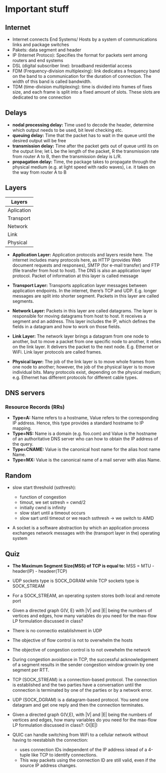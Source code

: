 # Important stuff
## Internet

- Internet connects End Systems/ Hosts by a system of communications links and package switches
- Pakets: data segment and header
- IP (Internet Protoco): Specifies the format for packets sent among routers and end systems
- DSL (digital subscriber line): broadband residential access
- FDM (Frequency-division multiplexing): link dedicates a frequency band on the band to a communication for the duration of connection. The width of this band is called bandwidth.
- TDM (time-division multiplexing): time is divided into frames of fixes size, and each frame is split into a fixed amount of slots. These slots are dedicated to one connection

## Delays
- **nodal processing delay:** Time used to decode the header, determine which output needs to be used, bit level checking etc.
- **queuing delay:** Time that the packet has to wait in the queue until the desired output will be free
- **transmission delay:** Time after the packet gets out of queue until its on the output line; let L be the length of the packet, R the transmission rate from router A to B, then the transmission delay is L/R.
- **propagation delay:** Time, the package takes to propagate through the physical medium (e.g. at light speed with radio waves), i.e. it takes on the way from router A to B

## Layers
|Layers|
|-|
|Aplication|
|Transport|
|Network|
|Link|
|Physical|

- **Application Layer:** Application protocols and layers reside here. The internet includes many protocols here, as HTTP (provides Web document requests and responses), SMTP (for e-mail transfer) and FTP (file transfer from host to host). The DNS is also an application layer protocol. Packet of information at this layer is called message

- **Transport Layer:** Transports application layer messages between application endpoints. In the internet, there’s TCP and UDP. E.g. longer messages are split into shorter segment. Packets in this layer are called segments.

- **Network Layer:** Packets in this layer are called datagrams. The layer is responsible for moving datagrams from host to host. It receives a segment and an address. This layer includes the IP, which defines the
fields in a datagram and how to work on those fields.

- **Link Layer:** The network layer brings a datagram from one node to another, but to move a packet from one specific node to another, it relies on the link layer. It delivers the packet to the next node. E.g. Ethernet or WiFi. Link layer protocols are called frames.

- **Physical layer:** The job of the link layer is to move whole frames from one node to another; however, the job of the physical layer is to move individual bits. Many protocols exist, depending on the physical medium; e.g. Ethernet has different protocols for different cable types.


## DNS servers
### Resource Records (RRs)
- **Type=A:** Name refers to a hostname, Value refers to the corresponding IP address. Hence, this type provides a standard hostname to IP mapping.
- **Type=NS:** Name is a domain (e.g. foo.com) and Value is the hostname of an authoritative DNS server who can how to obtain the IP address of the query.
- **Type=CNAME:** Value is the canonical host name for the alias host name Name.
- **Type=MX:** Value is the canonical name of a mail server
with alias Name.

## Random
- slow start threshold (ssthresh):
    - function of congestion
    - timout, we set sstresh = cwnd/2
    - initially cwnd is infinity
    - slow start until a timeout occurs
    - slow sart until timeout or we reach ssthresh -> we switch to AIMD

- A socket is a software abstraction by which an application process exchanges network messages with the (transport layer in the) operating system



## Quiz
- **The Maximum Segment Size(MSS) of TCP is equal to:**
MSS = MTU - header(IP) - headeer(TCP)

- UDP sockets type is SOCK_DGRAM while TCP sockets type is SOCK_STREAM
- For a SOCK_STREAM, an operating system stores both local and remote port
- Given a directed graph G(V, E) with |V| and |E| being the numbers of vertices and edges, how many variables do you need for the max-flow LP formulation discussed in class?
- There is no connectio establishment in UDP
- The objective of flow control is not to overwhelm the hosts
- The objective of congestion control is to not ovewhelm the network
- During congestion avoidance in TCP, the successful acknowledgement of a segment results in the sender congestion window growin by one segment per RTT.
- TCP (SOCK_STREAM) is a connection-based protocol. The connection is established and the two parties have a conversation until the connection is terminated by one of the parties or by a network error.
- UDP (SOCK_DGRAM) is a datagram-based protocol. You send one datagram and get one reply and then the connection terminates.
- Given a directed graph G(V,E), with |V| and |E| being the numbers of vertices and edges, how many variables do you need for the max-flow LP formulation discussed in
class?: O(|E|)
- QUIC can handle switching from WiFi to a cellular network without having to reestablsih the connection:
    - uses connection IDs independent of the IP address istead of a 4-tuple like TCP to identify connections.
    - This way packets using the connection ID are still valid, even if the source IP address changes.


